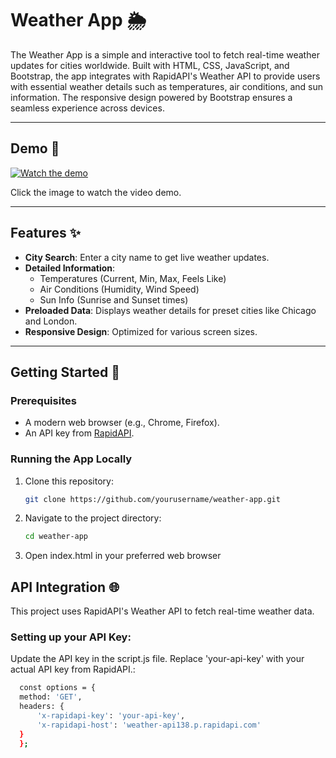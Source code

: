 # Weather App 🌦️

The Weather App is a simple and interactive tool to fetch real-time weather updates for cities worldwide. Built with HTML, CSS, JavaScript, and Bootstrap, the app integrates with RapidAPI's Weather API to provide users with essential weather details such as temperatures, air conditions, and sun information. The responsive design powered by Bootstrap ensures a seamless experience across devices.

---

## Demo 🎥

[![Watch the demo](https://www.youtube.com/watch?v=1ivanspG59E/0.jpg)](https://www.youtube.com/watch?v=1ivanspG59E)

Click the image to watch the video demo.


---

## Features ✨

- **City Search**: Enter a city name to get live weather updates.
- **Detailed Information**:
  - Temperatures (Current, Min, Max, Feels Like)
  - Air Conditions (Humidity, Wind Speed)
  - Sun Info (Sunrise and Sunset times)
- **Preloaded Data**: Displays weather details for preset cities like Chicago and London.
- **Responsive Design**: Optimized for various screen sizes.

---

## Getting Started 🚀

### Prerequisites

- A modern web browser (e.g., Chrome, Firefox).
- An API key from [RapidAPI](https://rapidapi.com).

### Running the App Locally

1. Clone this repository:
   ```bash
   git clone https://github.com/yourusername/weather-app.git
2. Navigate to the project directory:
   ```bash
   cd weather-app
3. Open index.html in your preferred web browser

## API Integration 🌐
This project uses RapidAPI's Weather API to fetch real-time weather data.

### Setting up your API Key:
Update the API key in the script.js file. Replace 'your-api-key' with your actual API key from RapidAPI.:
  ```bash
    const options = {
    method: 'GET',
    headers: {
        'x-rapidapi-key': 'your-api-key',
        'x-rapidapi-host': 'weather-api138.p.rapidapi.com'
    }
    };


